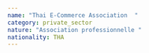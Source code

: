 ```yaml
---
name: "Thai E-Commerce Association  "
category: private_sector
nature: "Association professionnelle "
nationality: THA
---
```

    
